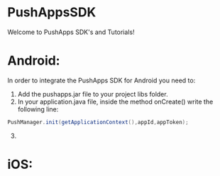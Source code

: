 PushAppsSDK
===========

Welcome to PushApps SDK's and Tutorials!

Android:
========

In order to integrate the PushApps SDK for Android you need to:

1. Add the pushapps.jar file to your project libs folder.
2. In your application.java file, inside the method onCreate() write the following line:

```java
PushManager.init(getApplicationContext(),appId,appToken);
```

3. 


iOS:
====

